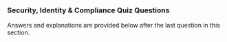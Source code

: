 ### Security, Identity & Compliance Quiz Questions


Answers and explanations are provided below after the last question in this section.

